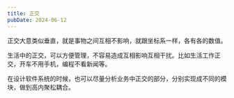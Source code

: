 ```yaml
---
title: 正交
pubDate: 2024-06-12
---
```


正交大意类似垂直，就是事物之间互相不影响，就跟坐标系一样，各有各的数值。

生活中的正交，可以方便管理，不容易造成互相影响互相干扰。比如生活工作正交，开车不用手机，编程不看新闻等。

在设计软件系统的时候，也可以尽量分析业务中正交的部分，分别实现成不同的模块，做到高内聚松耦合。
